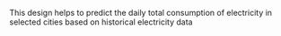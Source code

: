 This design helps to predict the daily total consumption of electricity in selected cities based on historical electricity data 
